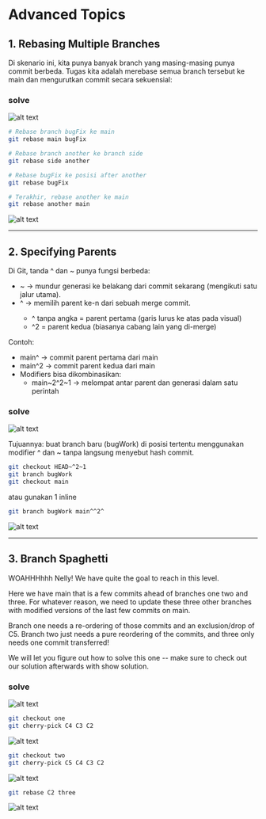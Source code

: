 # Advanced Topics
## 1. Rebasing Multiple Branches
Di skenario ini, kita punya banyak branch yang masing-masing punya commit berbeda. Tugas kita adalah merebase semua branch tersebut ke main dan mengurutkan commit secara sekuensial:

### solve
![alt text](<images/5_Advanced Topics/image.png>)

```bash
# Rebase branch bugFix ke main
git rebase main bugFix

# Rebase branch another ke branch side
git rebase side another

# Rebase bugFix ke posisi after another
git rebase bugFix

# Terakhir, rebase another ke main
git rebase another main
```

![alt text](<images/5_Advanced Topics/image-1.png>)

---

## 2. Specifying Parents
Di Git, tanda ^ dan ~ punya fungsi berbeda:
- ~<n> → mundur <n> generasi ke belakang dari commit sekarang (mengikuti satu jalur utama).
- ^<n> → memilih parent ke-n dari sebuah merge commit.
  - ^ tanpa angka = parent pertama (garis lurus ke atas pada visual)
  - ^2 = parent kedua (biasanya cabang lain yang di-merge)

Contoh:
- main^ → commit parent pertama dari main
- main^2 → commit parent kedua dari main
- Modifiers bisa dikombinasikan:
  - main~2^2~1 → melompat antar parent dan generasi dalam satu perintah

### solve
![alt text](<images/5_Advanced Topics/image-2.png>)

Tujuannya: buat branch baru (bugWork) di posisi tertentu menggunakan modifier ^ dan ~ tanpa langsung menyebut hash commit.

```bash
git checkout HEAD~^2~1
git branch bugWork
git checkout main
```
atau gunakan 1 inline
```bash
git branch bugWork main^^2^
```

![alt text](<images/5_Advanced Topics/image-3.png>)

---

## 3. Branch Spaghetti
WOAHHHhhh Nelly! We have quite the goal to reach in this level.

Here we have main that is a few commits ahead of branches one two and three. For whatever reason, we need to update these three other branches with modified versions of the last few commits on main.

Branch one needs a re-ordering of those commits and an exclusion/drop of C5. Branch two just needs a pure reordering of the commits, and three only needs one commit transferred!

We will let you figure out how to solve this one -- make sure to check out our solution afterwards with show solution.

### solve
![alt text](<images/5_Advanced Topics/image-4.png>)

```bash
git checkout one
git cherry-pick C4 C3 C2
```
![alt text](<images/5_Advanced Topics/image-5.png>)

```bash
git checkout two
git cherry-pick C5 C4 C3 C2
```
![alt text](<images/5_Advanced Topics/image-6.png>)

```bash
git rebase C2 three
```
![alt text](<images/5_Advanced Topics/image-7.png>)
